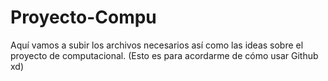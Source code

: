 # Proyecto-Compu
Aquí vamos a subir los archivos necesarios así como las ideas sobre el proyecto de computacional.
(Esto es para acordarme de cómo usar Github xd)

